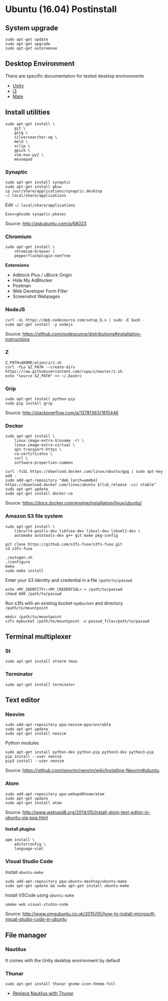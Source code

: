 Ubuntu (16.04) Postinstall
===========================

System upgrade
--------------

    sudo apt-get update
    sudo apt-get upgrade
    sudo apt-get autoremove

Desktop Environment
-------------------

There are specific documentation for tested desktop environments

  * [Unity](unity.md)
  * [i3](i3.md)
  * [Mate](mate.md)

Install utilities
-----------------

    sudo apt-get install \
        git \
        gitg \
        silversearcher-ag \
        meld \
        xclip \
        gpick \
        vim-nox-py2 \
        mousepad

### Synaptic

    sudo apt-get install synaptic
    sudo apt-get install gksu
    cp /usr/share/applications/synaptic.desktop ~/.local/share/applications

Edit `~/.local/share/applications`

    Exec=gksudo synaptic-pkexec

Source: http://askubuntu.com/a/68023

### Chromium

    sudo apt-get install \
        chromium-browser \
        pepperflashplugin-nonfree

**Extensions**

  * Adblock Plus / uBlock Origin
  * Hide My AdBlocker
  * Postman
  * Web Developer Form Filler
  * Screenshot Webpages

### NodeJS

    curl -sL https://deb.nodesource.com/setup_6.x | sudo -E bash -
    sudo apt-get install -y nodejs

Source: <https://github.com/nodesource/distributions#installation-instructions>

### Z

    Z_PATH=$HOME/alien/z/z.sh
    curl -fLo $Z_PATH --create-dirs https://raw.githubusercontent.com/rupa/z/master/z.sh
    echo "source $Z_PATH" >> ~/.bashrc

### Grip

    sudo apt-get install python-pip
    sudo pip install grip

Source: <http://stackoverflow.com/a/13781363/1815446>

### Docker

    sudo apt-get install \
        linux-image-extra-$(uname -r) \
        linux-image-extra-virtual \
        apt-transport-https \
        ca-certificates \
        curl \
        software-properties-common

    curl -fsSL https://download.docker.com/linux/ubuntu/gpg | sudo apt-key add -
    sudo add-apt-repository "deb [arch=amd64] https://download.docker.com/linux/ubuntu $(lsb_release -cs) stable"
    sudo apt-get update
    sudo apt-get install docker-ce

Source: <https://docs.docker.com/engine/installation/linux/ubuntu/>

### Amazon S3 file system

    sudo apt-get install \
        libcurl4-gnutls-dev libfuse-dev libssl-dev libxml2-dev \
        automake autotools-dev g++ git make pkg-config
    
    git clone https://github.com/s3fs-fuse/s3fs-fuse.git
    cd s3fs-fuse
    
    ./autogen.sh
    ./configure
    make
    sudo make install

Enter your S3 identity and credential in a file `/path/to/passwd`

    echo <MY_IDENTITY>:<MY_CREDENTIAL> > /path/to/passwd
    chmod 600 /path/to/passwd

Run s3fs with an existing bucket `mymbucket` and directory `/path/to/mountpoint`

    mkdir /path/to/mountpoint
    s3fs mybucket /path/to/mountpoint -o passwd_file=/path/to/passwd

Terminal multiplexer
--------------------

### St

    sudo apt-get install stterm tmux

### Terminator

    sudo apt-get install terminator

Text editor
-----------

### Neovim

    sudo add-apt-repository ppa:neovim-ppa/unstable
    sudo apt-get update
    sudo apt-get install neovim
    
Python modules

    sudo apt-get install python-dev python-pip python3-dev python3-pip
    pip install --user neovim
    pip3 install --user neovim

Source: <https://github.com/neovim/neovim/wiki/Installing-Neovim#ubuntu>

### Atom

    sudo add-apt-repository ppa:webupd8team/atom
    sudo apt-get update
    sudo apt-get install atom

Source: <http://www.webupd8.org/2014/05/install-atom-text-editor-in-ubuntu-via-ppa.html>

#### Install plugins

    apm install \
        editorconfig \
        language-viml

### Visual Studio Code

Install `ubuntu-make`

    sudo add-apt-repository ppa:ubuntu-desktop/ubuntu-make
    sudo apt-get update && sudo apt-get install ubuntu-make

Install VSCode using `ubuntu-make`

    umake web visual-studio-code

Source: <http://www.omgubuntu.co.uk/2015/05/how-to-install-microsoft-visual-studio-code-in-ubuntu>

File manager
------------

### Nautilus

It comes with the Unity desktop environment by default

### Thunar

    sudo apt-get install thunar gnome-icon-theme-full

  * [Replace Nautilus with Thunar](http://ubuntuguide.net/install-thunar-file-browser-and-make-default-in-gnome)
